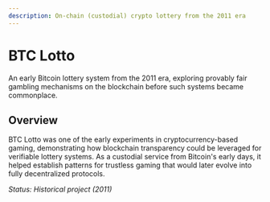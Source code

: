```yaml
---
description: On-chain (custodial) crypto lottery from the 2011 era
---
```


# BTC Lotto

An early Bitcoin lottery system from the 2011 era, exploring provably fair gambling mechanisms on the blockchain before such systems became commonplace.

## Overview

BTC Lotto was one of the early experiments in cryptocurrency-based gaming, demonstrating how blockchain transparency could be leveraged for verifiable lottery systems. As a custodial service from Bitcoin's early days, it helped establish patterns for trustless gaming that would later evolve into fully decentralized protocols.

_Status: Historical project (2011)_

